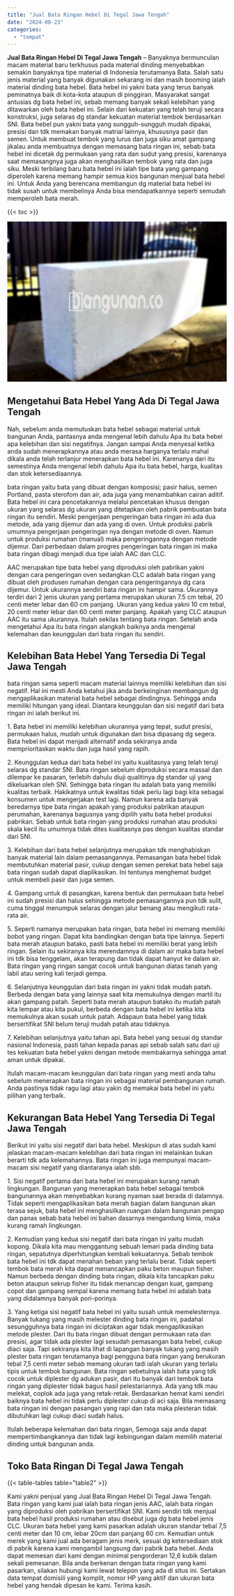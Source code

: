```yaml
---
title: "Jual Bata Ringan Hebel Di Tegal Jawa Tengah"
date: "2024-08-23"
categories: 
  - "tempat"
---
```


**Jual Bata Ringan Hebel Di Tegal Jawa Tengah** – Banyaknya bermunculan macam material baru terkhusus pada material dinding menyebabkan semakin banyaknya tipe material di Indonesia terutamanya Bata. Salah satu jenis material yang banyak digunakan sekarang ini dan masih booming ialah material dinding bata hebel. Bata hebel ini yakni bata yang terus banyak peminatnya baik di kota-kota ataupun di pinggiran. Masyarakat sangat antusias dg bata hebel ini, sebab memang banyak sekali kelebihan yang ditawarkan oleh bata hebel ini. Selain dari kekuatan yang telah teruji secara konstruksi, juga selaras dg standar kekuatan material tembok berdasarkan SNI. Bata hebel pun yakni bata yang sungguh-sungguh mudah dipakai, presisi dan tdk memakan banyak matrial lainnya, khususnya pasir dan semen. Untuk membuat tembok yang lurus dan juga siku amat gampang jikalau anda membuatnya dengan memasang bata ringan ini, sebab bata hebel ini dicetak dg permukaan yang rata dan sudut yang presisi, karenanya saat memasangnya juga akan menghasilkan tembok yang rata dan juga siku. Meski terbilang baru bata hebel ini ialah tipe bata yang gampang diperoleh karena memang hampir semua kios bangunan menjual bata hebel ini. Untuk Anda yang berencana membangun dg material bata hebel ini tidak susah untuk membelinya Anda bisa mendapatkannya seperti semudah memperoleh bata merah.

{{< toc >}}

![Jual Bata Ringan Hebel Di Tegal Jawa Tengah](/images/jual-hebel-murah-09.png)

## Mengetahui Bata Hebel Yang Ada Di Tegal Jawa Tengah

Nah, sebelum anda memutuskan bata hebel sebagai material untuk bangunan Anda, pantasnya anda mengenal lebih dahulu Apa itu bata hebel apa kelebihan dan sisi negatifnya. Jangan sampai Anda menyesal ketika anda sudah menerapkannya atau anda merasa harganya terlalu mahal dikala anda telah terlanjur menerapkan bata hebel ini. Karenanya dari itu semestinya Anda mengenal lebih dahulu Apa itu bata hebel, harga, kualitas dan stok ketersediaannya.

bata ringan yaitu bata yang dibuat dengan komposisi; pasir halus, semen Portland, pasta sterofom dan air, ada juga yang menambahkan cairan aditif. Bata hebel ini cara pencetakannya melalui pencetakan khusus dengan ukuran yang selaras dg ukuran yang ditetapkan oleh pabrik pembuatan bata ringan itu sendiri. Meski pengerjaan pengeringan bata ringan ini ada dua metode, ada yang dijemur dan ada yang di oven. Untuk produksi pabrik umumnya pengerjaan pengeringan nya dengan metode di oven. Namun untuk produksi rumahan (manual) maka pengeringannya dengan metode dijemur. Dari perbedaan dalam progres pengeringan bata ringan ini maka bata ringan dibagi menjadi dua tipe ialah AAC dan CLC.

AAC merupakan tipe bata hebel yang diproduksi oleh pabrikan yakni dengan cara pengeringan oven sedangkan CLC adalah bata ringan yang dibuat oleh produsen rumahan dengan cara pengeringannya dg cara dijemur. Untuk ukurannya sendiri bata ringan ini hampir sama. Ukurannya terdiri dari 2 jenis ukuran yang pertama merupakan ukuran 7.5 cm tebal, 20 centi meter lebar dan 60 cm panjang. Ukuran yang kedua yakni 10 cm tebal, 20 centi meter lebar dan 60 centi meter panjang. Apakah yang CLC ataupun AAC itu sama ukurannya. Itulah sekilas tentang bata ringan. Setelah anda mengetahui Apa itu bata ringan alangkah baiknya anda mengenal kelemahan dan keunggulan dari bata ringan itu sendiri.

## Kelebihan Bata Hebel Yang Tersedia Di Tegal Jawa Tengah

bata ringan sama seperti macam material lainnya memiliki kelebihan dan sisi negatif. Hal ini mesti Anda ketahui jika anda berkeinginan membangun dg mengaplikasikan material bata hebel sebagai dindingnya. Sehingga anda memiliki hitungan yang ideal. Diantara keunggulan dan sisi negatif dari bata ringan ini ialah berikut ini.

1\. Bata hebel ini memiliki kelebihan ukurannya yang tepat, sudut presisi, permukaan halus, mudah untuk digunakan dan bisa dipasang dg segera. Bata hebel ini dapat menjadi alternatif anda sekiranya anda memprioritaskan waktu dan juga hasil yang rapih.

2\. Keunggulan kedua dari bata hebel ini yaitu kualitasnya yang telah teruji selaras dg standar SNI. Bata ringan sebelum diproduksi secara massal dan dilempar ke pasaran, terlebih dahulu diuji qualitinya dg standar uji yang dikeluarkan oleh SNI. Sehingga bata ringan itu adalah bata yang memiliki kualitas terbaik. Hakikatnya untuk kwalitas tidak perlu lagi bagi kita sebagai konsumen untuk mengerjakan test lagi. Namun karena ada banyak beredarnya tipe bata ringan apakah yang produksi pabrikan ataupun perumahan, karenanya bagusnya yang dipilih yaitu bata hebel produksi pabrikan. Sebab untuk bata ringan yang produksi rumahan atau produksi skala kecil itu umumnya tidak dites kualitasnya pas dengan kualitas standar dari SNI.

3\. Kelebihan dari bata hebel selanjutnya merupakan tdk menghabiskan banyak material lain dalam pemasangannya. Pemasangan bata hebel tidak membutuhkan material pasir, cukup dengan semen perekat bata hebel saja bata ringan sudah dapat diaplikasikan. Ini tentunya menghemat budget untuk membeli pasir dan juga semen.

4\. Gampang untuk di pasangkan, karena bentuk dan permukaan bata hebel ini sudah presisi dan halus sehingga metode pemasangannya pun tdk sulit, cuma tinggal menumpuk selaras dengan jalur benang atau mengikuti rata-rata air.

5\. Seperti namanya merupakan bata ringan, bata hebel ini memang memiliki bobot yang ringan. Dapat kita bandingkan dengan bata tipe lainnya. Seperti bata merah ataupun batako, pasti bata hebel ini memiliki berat yang lebih ringan. Selain itu sekiranya kita merendamnya di dalam air maka bata hebel ini tdk bisa tenggelam, akan terapung dan tidak dapat hanyut ke dalam air. Bata ringan yang ringan sangat cocok untuk bangunan diatas tanah yang labil atau sering kali terjadi gempa.

6\. Selanjutnya keunggulan dari bata ringan ini yakni tidak mudah patah. Berbeda dengan bata yang lainnya saat kita memukulnya dengan martil itu akan gampang patah. Seperti bata merah ataupun batako itu mudah patah kita lempar atau kita pukul, berbeda dengan bata hebel ini ketika kita memukulnya akan susah untuk patah. Adapaun bata hebel yang tidak bersertifikat SNI belum teruji mudah patah atau tidaknya.

7\. Kelebihan selanjutnya yaitu tahan api. Bata hebel yang sesuai dg standar nasional Indonesia, pasti tahan kepada panas api sebab salah satu dari uji tes kekuatan bata hebel yakni dengan metode membakarnya sehingga amat aman untuk dipakai.

Itulah macam-macam keunggulan dari bata ringan yang mesti anda tahu sebelum menerapkan bata ringan ini sebagai material pembangunan rumah. Anda pastinya tidak ragu lagi atau yakin dg memakai bata hebel ini yaitu pilihan yang terbaik.

## Kekurangan Bata Hebel Yang Tersedia Di Tegal Jawa Tengah

Berikut ini yaitu sisi negatif dari bata hebel. Meskipun di atas sudah kami jelaskan macam-macam kelebihan dari bata ringan ini melainkan bukan berarti tdk ada kelemahannya. Bata ringan ini juga mempunyai macam-macam sisi negatif yang diantaranya ialah sbb.

1\. Sisi negatif pertama dari bata hebel ini merupakan kurang ramah lingkungan. Bangunan yang menerapkan bata hebel sebagai tembok bangunannya akan menyebabkan kurang nyaman saat berada di dalamnya. Tidak seperti mengaplikasikan bata merah bagian dalam bangunan akan terasa sejuk, bata hebel ini menghasilkan ruangan dalam bangunan pengap dan panas sebab bata hebel ini bahan dasarnya mengandung kimia, maka kurang ramah lingkungan.

2\. Kemudian yang kedua sisi negatif dari bata ringan ini yaitu mudah kopong. Dikala kita mau menggantung sebuah lemari pada dinding bata ringan, sepatutnya diperhitungkan kembali kekuatannya. Sebab tembok bata hebel ini tdk dapat menahan beban yang terlalu berat. Tidak seperti tembok bata merah kita dapat menancapkan paku beton maupun fisher. Namun berbeda dengan dinding bata ringan, dikala kita tancapkan paku beton ataupun sekrup fisher itu tidak menancap dengan kuat, gampang copot dan gampang sempal karena memang bata hebel ini adalah bata yang didalamnya banyak pori-porinya.

3\. Yang ketiga sisi negatif bata hebel ini yaitu susah untuk memelesternya. Banyak tukang yang masih melester dinding bata ringan ini, padahal sesungguhnya bata ringan ini diciptakan agar tidak mengaplikasikan metode plester. Dari itu bata ringan dibuat dengan permukaan rata dan presisi, agar tidak ada plester lagi sesudah pemasangan bata hebel, cukup diaci saja. Tapi sekiranya kita lihat di lapangan banyak tukang yang masih plester bata ringan terutamanya bagi pengguna bata ringan yang berukuran tebal 7,5 centi meter sebab memang ukuran tadi ialah ukuran yang terlalu tipis untuk tembok bangunan. Bata ringan sebetulnya ialah bata yang tdk cocok untuk diplester dg adukan pasir, dari itu banyak dari tembok bata ringan yang diplester tidak bagus hasil pelestariannya. Ada yang tdk mau melekat, coplok ada juga yang retak-retak. Berdasarkan hemat kami sendiri baiknya bata hebel ini tidak perlu diplester cukup di aci saja. Bila memasang bata ringan ini dengan pasangan yang rapi dan rata maka plesteran tidak dibutuhkan lagi cukup diaci sudah halus.

Itulah beberapa kelemahan dari bata ringan, Semoga saja anda dapat mempertimbangkannya dan tidak lagi kebingungan dalam memilih material dinding untuk bangunan anda.

## Toko Bata Ringan Di Tegal Jawa Tengah

{{< table-tables table="table2" >}}

Kami yakni penjual yang Jual Bata Ringan Hebel Di Tegal Jawa Tengah. Bata ringan yang kami jual ialah bata ringan jenis AAC, ialah bata ringan yang diproduksi oleh pabrikan bersertifikat SNI. Kami sendiri tdk menjual bata hebel hasil produksi rumahan atau disebut juga dg bata hebel jenis CLC. Ukuran bata hebel yang kami pasarkan adalah ukuran standar tebal 7,5 centi meter dan 10 cm, lebar 20cm dan panjang 60 cm. Kemudian untuk merek yang kami jual ada beragam jenis merk, sesuai dg ketersediaan stok di pabrik karena kami mengambil langsung dari pabrik bata hebel. Anda dapat memesan dari kami dengan minimal pengorderan 12,6 kubik dalam sekali pemesanan. Bila anda berkenan dengan bata ringan yang kami pasarkan, silakan hubungi kami lewat telepon yang ada di situs ini. Sertakan data tempat domisili yang komplit, nomor HP yang aktif dan ukuran bata hebel yang hendak dipesan ke kami. Terima kasih.
